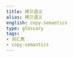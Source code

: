 ```yaml
---
title: 拷贝语义
alias: 拷贝语义
english: copy-semantics
type: glossary
tags:
- 词汇表
- copy-semantics
---
```

